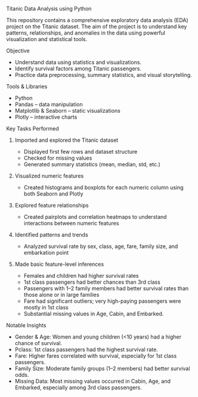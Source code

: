 Titanic Data Analysis using Python

This repository contains a comprehensive exploratory data analysis (EDA) project on the Titanic dataset. The aim of the project is to understand key patterns, relationships, and anomalies in the data using powerful visualization and statistical tools.

Objective

- Understand data using statistics and visualizations.
- Identify survival factors among Titanic passengers.
- Practice data preprocessing, summary statistics, and visual storytelling.

Tools & Libraries

- Python
- Pandas – data manipulation  
- Matplotlib & Seaborn – static visualizations  
- Plotly – interactive charts

Key Tasks Performed

1. Imported and explored the Titanic dataset
   - Displayed first few rows and dataset structure
   - Checked for missing values
   - Generated summary statistics (mean, median, std, etc.)

2. Visualized numeric features
   - Created histograms and boxplots for each numeric column using both Seaborn and Plotly

3. Explored feature relationships
   - Created pairplots and correlation heatmaps to understand interactions between numeric features

4. Identified patterns and trends
   - Analyzed survival rate by sex, class, age, fare, family size, and embarkation point

5. Made basic feature-level inferences
   - Females and children had higher survival rates
   - 1st class passengers had better chances than 3rd class
   - Passengers with 1–2 family members had better survival rates than those alone or in large families
   - Fare had significant outliers; very high-paying passengers were mostly in 1st class
   - Substantial missing values in Age, Cabin, and Embarked.

Notable Insights

- Gender & Age: Women and young children (<10 years) had a higher chance of survival.
- Pclass: 1st class passengers had the highest survival rate.
- Fare: Higher fares correlated with survival, especially for 1st class passengers.
- Family Size: Moderate family groups (1–2 members) had better survival odds.
- Missing Data: Most missing values occurred in Cabin, Age, and Embarked, especially among 3rd class passengers.

